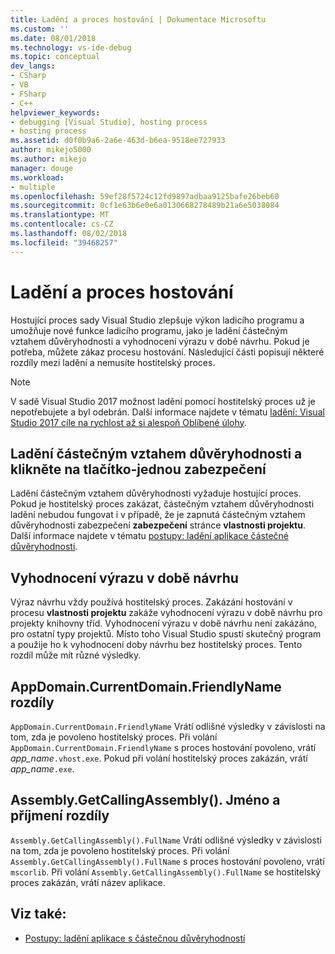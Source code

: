```yaml
---
title: Ladění a proces hostování | Dokumentace Microsoftu
ms.custom: ''
ms.date: 08/01/2018
ms.technology: vs-ide-debug
ms.topic: conceptual
dev_langs:
- CSharp
- VB
- FSharp
- C++
helpviewer_keywords:
- debugging [Visual Studio], hosting process
- hosting process
ms.assetid: d0f0b9a6-2a6e-463d-b6ea-9518ee727933
author: mikejo5000
ms.author: mikejo
manager: douge
ms.workload:
- multiple
ms.openlocfilehash: 59ef28f5724c12fd9897adbaa9125bafe26beb60
ms.sourcegitcommit: 0cf1e63b6e0e6a0130668278489b21a6e5038084
ms.translationtype: MT
ms.contentlocale: cs-CZ
ms.lasthandoff: 08/02/2018
ms.locfileid: "39468257"
---
```

# <a name="debugging-and-the-hosting-process"></a>Ladění a proces hostování
Hostující proces sady Visual Studio zlepšuje výkon ladicího programu a umožňuje nové funkce ladicího programu, jako je ladění částečným vztahem důvěryhodnosti a vyhodnocení výrazu v době návrhu. Pokud je potřeba, můžete zákaz procesu hostování. Následující části popisují některé rozdíly mezi ladění a nemusíte hostitelský proces.

> [!NOTE]
> V sadě Visual Studio 2017 možnost ladění pomocí hostitelský proces už je nepotřebujete a byl odebrán. Další informace najdete v tématu [ladění: Visual Studio 2017 cíle na rychlost až si alespoň Oblíbené úlohy](https://vslive.com/Blogs/News-and-Tips/2017/02/Debugging-Visual-Studio-2017-aims-to-speed-up-your-least-favorite-job.aspx).

## <a name="partial-trust-debugging-and-click-once-security"></a>Ladění částečným vztahem důvěryhodnosti a klikněte na tlačítko-jednou zabezpečení
 Ladění částečným vztahem důvěryhodnosti vyžaduje hostující proces. Pokud je hostitelský proces zakázat, částečným vztahem důvěryhodnosti ladění nebudou fungovat i v případě, že je zapnutá částečným vztahem důvěryhodnosti zabezpečení **zabezpečení** stránce **vlastnosti projektu**. Další informace najdete v tématu [postupy: ladění aplikace částečné důvěryhodnosti](../debugger/how-to-debug-a-partial-trust-application.md).

## <a name="design-time-expression-evaluation"></a>Vyhodnocení výrazu v době návrhu
 Výraz návrhu vždy používá hostitelský proces. Zakázání hostování v procesu **vlastnosti projektu** zakáže vyhodnocení výrazu v době návrhu pro projekty knihovny tříd. Vyhodnocení výrazu v době návrhu není zakázáno, pro ostatní typy projektů. Místo toho Visual Studio spustí skutečný program a použije ho k vyhodnocení doby návrhu bez hostitelský proces. Tento rozdíl může mít různé výsledky.

## <a name="appdomaincurrentdomainfriendlyname-differences"></a>AppDomain.CurrentDomain.FriendlyName rozdíly
 `AppDomain.CurrentDomain.FriendlyName` Vrátí odlišné výsledky v závislosti na tom, zda je povoleno hostitelský proces. Při volání `AppDomain.CurrentDomain.FriendlyName` s proces hostování povoleno, vrátí *app_name*`.vhost.exe`. Pokud při volání hostitelský proces zakázán, vrátí *app_name*`.exe`.

## <a name="assemblygetcallingassemblyfullname-differences"></a>Assembly.GetCallingAssembly(). Jméno a příjmení rozdíly
 `Assembly.GetCallingAssembly().FullName` Vrátí odlišné výsledky v závislosti na tom, zda je povoleno hostitelský proces. Při volání `Assembly.GetCallingAssembly().FullName` s proces hostování povoleno, vrátí `mscorlib`. Při volání `Assembly.GetCallingAssembly().FullName` se hostitelský proces zakázán, vrátí název aplikace.

## <a name="see-also"></a>Viz také:

- [Postupy: ladění aplikace s částečnou důvěryhodností](../debugger/how-to-debug-a-partial-trust-application.md)